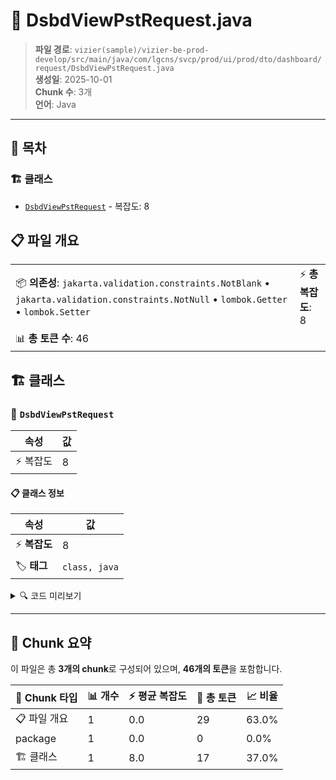 # 📄 DsbdViewPstRequest.java

> **파일 경로**: `vizier(sample)/vizier-be-prod-develop/src/main/java/com/lgcns/svcp/prod/ui/prod/dto/dashboard/request/DsbdViewPstRequest.java`  
> **생성일**: 2025-10-01  
> **Chunk 수**: 3개  
> **언어**: Java
---

## 📑 목차

### 🏗️ 클래스
- [`DsbdViewPstRequest`](#class-dsbdviewpstrequest) - 복잡도: 8

## 📋 파일 개요

| | |
|--|--|
| 📦 **의존성**: `jakarta.validation.constraints.NotBlank` • `jakarta.validation.constraints.NotNull` • `lombok.Getter` • `lombok.Setter` | ⚡ **총 복잡도**: 8 |
| 📊 **총 토큰 수**: 46 |  |



## 🏗️ 클래스

### <a id="class-dsbdviewpstrequest"></a>🎯 `DsbdViewPstRequest`

| 속성 | 값 |
|------|----|
| ⚡ 복잡도 | 8 |



#### 📋 클래스 정보

| 속성 | 값 |
|------|----|
| ⚡ **복잡도** | 8 || 📍 **라인 범위** | 11-11 |
| 🏷️ **태그** | `class, java` |

<details>
<summary>🔍 코드 미리보기</summary>

```java
public class DsbdViewPstRequest {
	
	@NotBlank
	private String dsbdViewUuid;
	
	@NotNull
	private Integer posX;
	
	@NotNull
	private Integer posY;
}...
```

**Chunk 정보**
- 🆔 **ID**: `8755d8f48024`
- 📍 **라인**: 11-11
- 📊 **토큰**: 17
- 🏷️ **태그**: `class, java`

</details>

---





## 🧩 Chunk 요약

이 파일은 총 **3개의 chunk**로 구성되어 있으며, **46개의 토큰**을 포함합니다.

| 🧩 Chunk 타입 | 📊 개수 | ⚡ 평균 복잡도 | 📝 총 토큰 | 📈 비율 |
|---------------|--------|-------------|----------|--------|
| 📋 파일 개요 | 1 | 0.0 | 29 | 63.0% |
| package | 1 | 0.0 | 0 | 0.0% |
| 🏗️ 클래스 | 1 | 8.0 | 17 | 37.0% |

